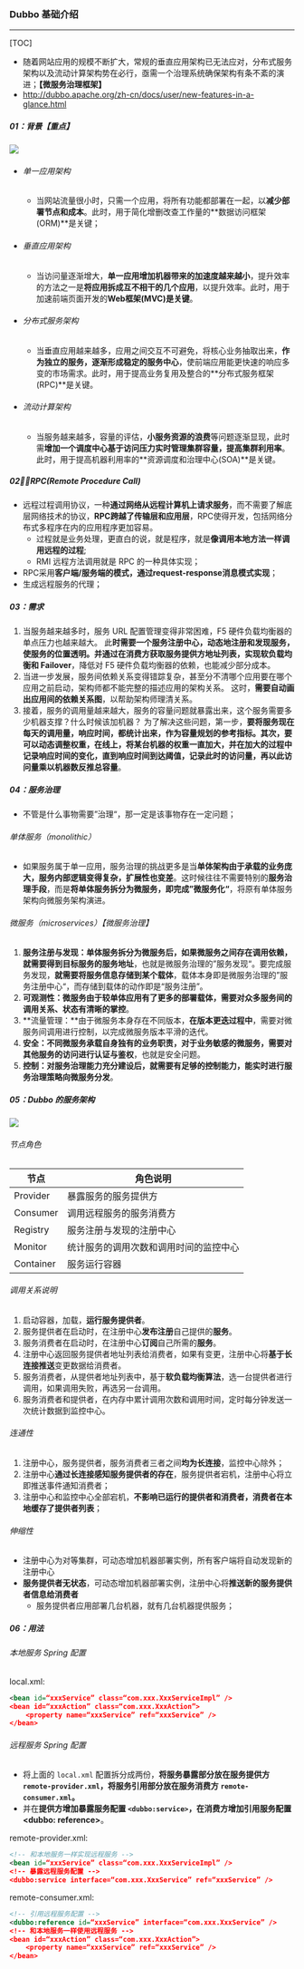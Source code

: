 ### Dubbo 基础介绍

------

[TOC]

- 随着网站应用的规模不断扩大，常规的垂直应用架构已无法应对，分布式服务架构以及流动计算架构势在必行，亟需一个治理系统确保架构有条不紊的演进；**【微服务治理框架】**
- http://dubbo.apache.org/zh-cn/docs/user/new-features-in-a-glance.html

##### 01：背景【重点】

![](/Users/likang/Code/Git/Middleware/06：Dubbo/photos/architecture-roadmap.png)

- ###### 单一应用架构

  - 当网站流量很小时，只需一个应用，将所有功能都部署在一起，以**减少部署节点和成本**。此时，用于简化增删改查工作量的**数据访问框架(ORM)**是关键；

- ###### 垂直应用架构

  - 当访问量逐渐增大，**单一应用增加机器带来的加速度越来越小**，提升效率的方法之一是**将应用拆成互不相干的几个应用**，以提升效率。此时，用于加速前端页面开发的**Web框架(MVC)是关键**。

- ###### 分布式服务架构

  - 当垂直应用越来越多，应用之间交互不可避免，将核心业务抽取出来，**作为独立的服务，逐渐形成稳定的服务中心**，使前端应用能更快速的响应多变的市场需求。此时，用于提高业务复用及整合的**分布式服务框架(RPC)**是关键。

- ###### 流动计算架构

  - 当服务越来越多，容量的评估，**小服务资源的浪费**等问题逐渐显现，此时需**增加一个调度中心基于访问压力实时管理集群容量，提高集群利用率**。此时，用于提高机器利用率的**资源调度和治理中心(SOA)**是关键。 

##### 02：RPC(Remote Procedure Call)

- 远程过程调用协议，一种**通过网络从远程计算机上请求服务**，而不需要了解底层网络技术的协议，**RPC跨越了传输层和应用层**，RPC使得开发，包括网络分布式多程序在内的应用程序更加容易。
  - 过程就是业务处理，更直白的说，就是程序，就是**像调用本地方法一样调用远程的过程**;
  - RMI 远程方法调用就是 RPC 的一种具体实现；
- RPC采用**客户端/服务端的模式，通过request-response消息模式实现**；
- 生成远程服务的代理；

##### 03：需求

1. 当服务越来越多时，服务 URL 配置管理变得非常困难，F5 硬件负载均衡器的单点压力也越来越大。 此**时需要一个服务注册中心，动态地注册和发现服务，使服务的位置透明。并通过在消费方获取服务提供方地址列表，实现软负载均衡和 Failover**，降低对 F5 硬件负载均衡器的依赖，也能减少部分成本。
2. 当进一步发展，服务间依赖关系变得错踪复杂，甚至分不清哪个应用要在哪个应用之前启动，架构师都不能完整的描述应用的架构关系。 这时，**需要自动画出应用间的依赖关系图**，以帮助架构师理清关系。
3. 接着，服务的调用量越来越大，服务的容量问题就暴露出来，这个服务需要多少机器支撑？什么时候该加机器？ 为了解决这些问题，第一步，**要将服务现在每天的调用量，响应时间，都统计出来，作为容量规划的参考指标。其次，要可以动态调整权重，在线上，将某台机器的权重一直加大，并在加大的过程中记录响应时间的变化，直到响应时间到达阈值，记录此时的访问量，再以此访问量乘以机器数反推总容量**。

##### 04：服务治理

- 不管是什么事物需要”治理“，那一定是该事物存在一定问题；

###### 单体服务（monolithic）

- 如果服务属于单一应用，服务治理的挑战更多是当**单体架构由于承载的业务庞大，服务内部逻辑变得复杂，扩展性也变差**。这时候往往不需要特别的**服务治理手段**，而是**将单体服务拆分为微服务，即完成”微服务化“**，将原有单体服务架构向微服务架构演进。

###### 微服务（microservices）【微服务治理】

1. **服务注册与发现：**单体服务拆分为微服务后，如果**微服务之间存在调用依赖，就需要得到目标服务的服务地址**，也就是微服务治理的”服务发现“。要完成服务发现，**就需要将服务信息存储到某个载体**，载体本身即是微服务治理的”服务注册中心“，而存储到载体的动作即是“服务注册”。
2. **可观测性：**微服务由于较单体应用有了更多的部署载体，需要对众多**服务间的调用关系、状态有清晰的掌控**。
3. **流量管理：**由于微服务本身存在不同版本，**在版本更迭过程中**，需要对微服务间调用进行控制，以完成微服务版本平滑的迭代。
4. **安全：**不同微服务承载自身独有的业务职责，对于**业务敏感的微服务，需要对其他服务的访问进行认证与鉴权**，也就是安全问题。
5. **控制：**对服务治理能力充分建设后，就需要有足够的控制能力，能**实时进行服务治理策略向微服务分发**。

##### 05：Dubbo 的服务架构

![](/Users/likang/Code/Git/Middleware/06：Dubbo/photos/Dubbo.png)

###### 节点角色

| 节点      | 角色说明                               |
| --------- | -------------------------------------- |
| Provider  | 暴露服务的服务提供方                   |
| Consumer  | 调用远程服务的服务消费方               |
| Registry  | 服务注册与发现的注册中心               |
| Monitor   | 统计服务的调用次数和调用时间的监控中心 |
| Container | 服务运行容器                           |

###### 调用关系说明

1. 启动容器，加载，**运行服务提供者**。
2. 服务提供者在启动时，在注册中心**发布注册**自己提供的**服务**。
3. 服务消费者在启动时，在注册中心**订阅**自己所需的**服务**。
4. 注册中心返回服务提供者地址列表给消费者，如果有变更，注册中心将**基于长连接推送**变更数据给消费者。
5. 服务消费者，从提供者地址列表中，基于**软负载均衡算法**，选一台提供者进行调用，如果调用失败，再选另一台调用。
6. 服务消费者和提供者，在内存中累计调用次数和调用时间，定时每分钟发送一次统计数据到监控中心。

###### 连通性

1. 注册中心，服务提供者，服务消费者三者之间**均为长连接**，监控中心除外；
2. 注册中心**通过长连接感知服务提供者的存在**，服务提供者宕机，注册中心将立即推送事件通知消费者；
3. 注册中心和监控中心全部宕机，**不影响已运行的提供者和消费者，消费者在本地缓存了提供者列表**；

###### 伸缩性

- 注册中心为对等集群，可动态增加机器部署实例，所有客户端将自动发现新的注册中心
- **服务提供者无状态**，可动态增加机器部署实例，注册中心将**推送新的服务提供者信息给消费者**
  - 服务提供者应用部署几台机器，就有几台机器提供服务；

##### 06：用法

###### 本地服务 Spring 配置

local.xml:

```xml
<bean id=“xxxService” class=“com.xxx.XxxServiceImpl” />
<bean id=“xxxAction” class=“com.xxx.XxxAction”>
    <property name=“xxxService” ref=“xxxService” />
</bean>
```

###### 远程服务 Spring 配置

- 将上面的 `local.xml` 配置拆分成两份，**将服务暴露部分放在服务提供方 `remote-provider.xml`，将服务引用部分放在服务消费方 `remote-consumer.xml`。**
- 并在**提供方增加暴露服务配置 `<dubbo:service>`，在消费方增加引用服务配置 <dubbo: reference>**。

remote-provider.xml:

```xml
<!-- 和本地服务一样实现远程服务 -->
<bean id=“xxxService” class=“com.xxx.XxxServiceImpl” /> 
<!-- 暴露远程服务配置 -->
<dubbo:service interface=“com.xxx.XxxService” ref=“xxxService” /> 
```

remote-consumer.xml:

```xml
<!-- 引用远程服务配置 -->
<dubbo:reference id=“xxxService” interface=“com.xxx.XxxService” />
<!-- 和本地服务一样使用远程服务 -->
<bean id=“xxxAction” class=“com.xxx.XxxAction”> 
    <property name=“xxxService” ref=“xxxService” />
</bean>
```